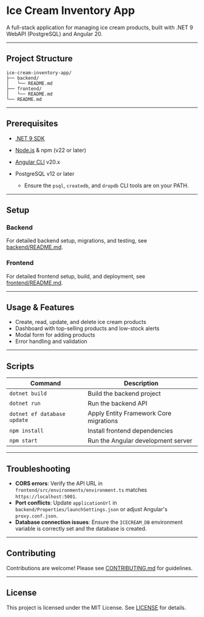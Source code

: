 # Ice Cream Inventory App

A full-stack application for managing ice cream products, built with .NET 9 WebAPI (PostgreSQL) and Angular 20.

---

## Project Structure

```
ice-cream-inventory-app/
├── backend/
│   └── README.md
├── frontend/
│   └── README.md
└── README.md
```

---

## Prerequisites

- [.NET 9 SDK](https://dotnet.microsoft.com/download)
- [Node.js](https://nodejs.org/) & npm (v22 or later)
- [Angular CLI](https://angular.io/cli) v20.x
- PostgreSQL v12 or later

  - Ensure the `psql`, `createdb`, and `dropdb` CLI tools are on your PATH.

---

## Setup

### Backend

For detailed backend setup, migrations, and testing, see [backend/README.md](backend/README.md).

### Frontend

For detailed frontend setup, build, and deployment, see [frontend/README.md](frontend/README.md).

---

## Usage & Features

- Create, read, update, and delete ice cream products
- Dashboard with top-selling products and low-stock alerts
- Modal form for adding products
- Error handling and validation

---

## Scripts

| Command                     | Description                            |
| --------------------------- | -------------------------------------- |
| `dotnet build`              | Build the backend project              |
| `dotnet run`                | Run the backend API                    |
| `dotnet ef database update` | Apply Entity Framework Core migrations |
| `npm install`               | Install frontend dependencies          |
| `npm start`                 | Run the Angular development server     |

---

## Troubleshooting

- **CORS errors**: Verify the API URL in `frontend/src/environments/environment.ts` matches `https://localhost:5001`.
- **Port conflicts**: Update `applicationUrl` in `backend/Properties/launchSettings.json` or adjust Angular's `proxy.conf.json`.
- **Database connection issues**: Ensure the `ICECREAM_DB` environment variable is correctly set and the database is created.

---

## Contributing

Contributions are welcome! Please see [CONTRIBUTING.md](CONTRIBUTING.md) for guidelines.

---

## License

This project is licensed under the MIT License. See [LICENSE](LICENSE) for details.
